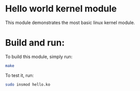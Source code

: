 # Hello world kernel module
This module demonstrates the most basic linux kernel
module. 

# Build and run:
To build this module, simply run:

```bash
make
```

To test it, run:
```bash
sudo insmod hello.ko
```
